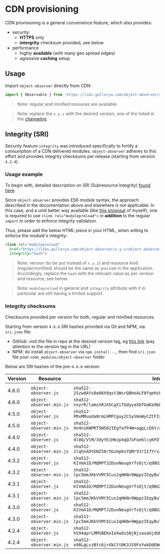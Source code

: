 # CDN provisioning

CDN provisioning is a general convenience feature, which also provides:
- security:
  - __HTTPS__ only
  - __intergrity__ checksum provided, see below
- performance
  - highly __available__ (with many geo spread edges)
  - agressive __caching__ setup

## Usage

Import `object-observer` directly from CDN:
```js
import { Observable } from 'https://libs.gullerya.com/object-observer/x.y.z/object-observer.min.js';
```

> Note: regular and minified resouces are available.

> Note: replace the `x.y.z` with the desired version, one of the listed in the [changelog](changelog.md).

## Integrity (SRI)

Security feature `integrity` was introduced specifically to fortify a consumption of a CDN delivered modules.
`object-observer` adheres to this effort and provides integrity checksums per release (starting from version `4.2.4`).

### Usage example

To begin with, detailed description on SRI (Subresource Integrity) [found here](https://developer.mozilla.org/en-US/docs/Web/Security/Subresource_Integrity).

Since `object-observer` provides ES6 module syntax, the approach described in the documentation above and elsewhere is not applicable.
In this case, and a until better way available (like [this proposal](https://github.com/tc39/proposal-import-assertions/issues/113) of myself), one is required to use `<link rel="modulepreload">` in __addition__ to the regular `import` in order to enforce integrity validation.

Thus, please add the below HTML piece in your HTML, when willing to enforce the module's integrity:
```html
<link rel="modulepreload" 
  href="https://libs.gullerya.com/object-observer/x.y.z/object-observer.min.js"
  integrity="hash">
```

> Note: version (to be put instead of `x.y.z`) and resource kind (regular/minified) should be the same as you use in the application. Accordingly, replace the `hash` with the relevant value as per version and resource, see below.

> Note: `modulepreload` in general and `integrity` attribute with it in particular are still having a limited support.

### Integrity checksums

Checksums provided per version for both, regular and minified resources.

Starting from version `4.6.6` SRI hashes provided via Git and NPM, via `sri.json` file:
- GitHub: visit the file in repo at the desired version tag, eg [this link](https://github.com/gullerya/object-observer/blob/v4.6.6/sri.json) (pay attention to the version tag in the URL)
- NPM: do install `object-observer` via `npm install...`, then find `sri.json` file your `node_modules/object-observer` folder

Below are SRI hashes of the pre-`4.6.6` version:

| Version | Resource | Integrity checksum (hash) |
|---------|----------|---------------------------|
|<!--INSERT-MARKER-->
| 4.6.0 | `object-observer.js` | `sha512-2SzwdAYs8e6Kh9qst3WsrQBHoALF0fqeHzFrbMwjjfPYvUJkpn0c0jBFs/rolSAtYCWK22h+Z3Ht6o5Wy80CyA==` |
| 4.6.0 | `object-observer.min.js` | `sha512-nxyrR/lamznRJA5CgXiTGdyyaXbfUaKa9bLYTcqLHlMG8rznT4j7VBewWGTsrjD5xFQxtn7VnlRhT/MF0hO3fA==` |
| 4.5.0 | `object-observer.js` | `sha512-PRxMMuoda0rmLHMFCguy2CSySHoWyCZtFIy+N7gzBHAOB9QYs0VGx8PbaHUhpyo0VwHDY/2L02bDZzmfAq3aIQ==` |
| 4.5.0 | `object-observer.min.js` | `sha512-Xn4niKWPRT5W502IEgfafP4W+agpLcE6Y/arwL2/kP5FQq1rFP5B6WRZiLPlT++qxGXHkKejduWo6L7SAVh0Sg==` |
| 4.4.0 | `object-observer.js` | `sha512-4l0Q/VlM/3dyYEiH6zp4qQ7oFoe6lcyKFDTU+wJ04LwK9o9hzvBYfmHzFlt4kicfGe4U8u+D+AD3onTQuQBoaw==` |
| 4.4.0 | `object-observer.min.js` | `sha512-zlqhnAOtENZ58r5GzmpbvYQMr9JrII7YrxJ9SEWQXNIZUhL/rZDTm3g0uH1895kbPKv/zIK59XcfrmAWtR/QDA==` |
| 4.3.2 | `object-observer.js` | `sha512-KIVmA1D/MQMPfJ2DunNeugVrTsOjt/q9BU2+C2E4PEMT+Om5kRE8nl/at+zBKbO7yUih/T9VmiQw50mROPfI/A==` |
| 4.3.2 | `object-observer.min.js` | `sha512-lpc5mmJKkVVMt5Cus2qHKN+9WppzIEqyBuT1ROmI2w+dC+RRwi0jB9p0El55Yoh2m5cmDOcXbv3YMyWQd22oZA==` |
| 4.3.1 | `object-observer.js` | `sha512-KIVmA1D/MQMPfJ2DunNeugVrTsOjt/q9BU2+C2E4PEMT+Om5kRE8nl/at+zBKbO7yUih/T9VmiQw50mROPfI/A==` |
| 4.3.1 | `object-observer.min.js` | `sha512-lpc5mmJKkVVMt5Cus2qHKN+9WppzIEqyBuT1ROmI2w+dC+RRwi0jB9p0El55Yoh2m5cmDOcXbv3YMyWQd22oZA==` |
| 4.3.0 | `object-observer.js` | `sha512-KIVmA1D/MQMPfJ2DunNeugVrTsOjt/q9BU2+C2E4PEMT+Om5kRE8nl/at+zBKbO7yUih/T9VmiQw50mROPfI/A==` |
| 4.3.0 | `object-observer.min.js` | `sha512-lpc5mmJKkVVMt5Cus2qHKN+9WppzIEqyBuT1ROmI2w+dC+RRwi0jB9p0El55Yoh2m5cmDOcXbv3YMyWQd22oZA==` |
| 4.2.4 | `object-observer.js` | `sha512-hS94aprLMMSBEKeIeXwdsSNjNjsaxaUjdUH029d5fga93buCNxXMcgusb5ELGUhbzi2qkjfQT8s/6m2PnwvCsQ==` |
| 4.2.4 | `object-observer.min.js` | `sha512-o98LgLvzBtc6j+XkCtt0K3JS9FxYwkDdEWduD1yX8gqRtte1Eg5E8iTfoKzLC+fcB2fYrmzrQM3G2mLm8Z1nOQ==` |
